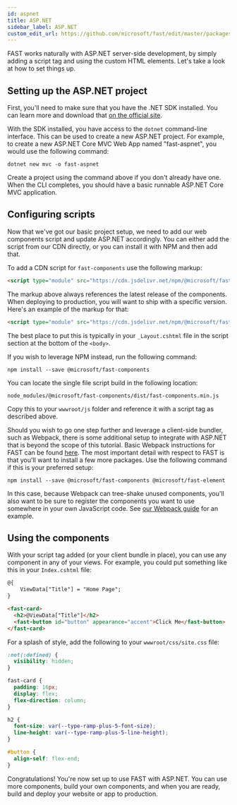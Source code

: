 ```yaml
---
id: aspnet
title: ASP.NET
sidebar_label: ASP.NET
custom_edit_url: https://github.com/microsoft/fast/edit/master/packages/web-components/fast-foundation/docs/integrations/aspnet.md
---
```


FAST works naturally with ASP.NET server-side development, by simply adding a script tag and using the custom HTML elements. Let's take a look at how to set things up.

## Setting up the ASP.NET project

First, you'll need to make sure that you have the .NET SDK installed. You can learn more and download that [on the official site](https://dotnet.microsoft.com/download).

With the SDK installed, you have access to the `dotnet` command-line interface. This can be used to create a new ASP.NET project. For example, to create a new ASP.NET Core MVC Web App named "fast-aspnet", you would use the following command:

```shell
dotnet new mvc -o fast-aspnet
```

Create a project using the command above if you don't already have one. When the CLI completes, you should have a basic runnable ASP.NET Core MVC application.

## Configuring scripts

Now that we've got our basic project setup, we need to add our web components script and update ASP.NET accordingly. You can either add the script from our CDN directly, or you can install it with NPM and then add that.

To add a CDN script for `fast-components` use the following markup:

```html
<script type="module" src="https://cdn.jsdelivr.net/npm/@microsoft/fast-components/dist/fast-components.min.js"></script>
```

The markup above always references the latest release of the components. When deploying to production, you will want to ship with a specific version. Here's an example of the markup for that:

```html
<script type="module" src="https://cdn.jsdelivr.net/npm/@microsoft/fast-components@2.16.0/dist/fast-components.min.js"></script>
```

The best place to put this is typically in your `_Layout.cshtml` file in the script section at the bottom of the `<body>`.

If you wish to leverage NPM instead, run the following command:

```shell
npm install --save @microsoft/fast-components
```

You can locate the single file script build in the following location:

```shell
node_modules/@microsoft/fast-components/dist/fast-components.min.js
```

Copy this to your `wwwroot/js` folder and reference it with a script tag as described above.

Should you wish to go one step further and leverage a client-side bundler, such as Webpack, there is some additional setup to integrate with ASP.NET that is beyond the scope of this tutorial. Basic Webpack instructions for FAST can be found [here](./webpack). The most important detail with respect to FAST is that you'll want to install a few more packages. Use the following command if this is your preferred setup:

```shell
npm install --save @microsoft/fast-components @microsoft/fast-element
```

In this case, because Webpack can tree-shake unused components, you'll also want to be sure to register the components you want to use somewhere in your own JavaScript code. See [our Webpack guide](./webpack) for an example.

## Using the components

With your script tag added (or your client bundle in place), you can use any component in any of your views. For example, you could put something like this in your `Index.cshtml` file:

```html
@{
    ViewData["Title"] = "Home Page";
}

<fast-card>
  <h2>@ViewData["Title"]</h2>
  <fast-button id="button" appearance="accent">Click Me</fast-button>
</fast-card>
```

For a splash of style, add the following to your `wwwroot/css/site.css` file:

```css
:not(:defined) {
  visibility: hidden;
}

fast-card {
  padding: 16px;
  display: flex;
  flex-direction: column;
}

h2 {
  font-size: var(--type-ramp-plus-5-font-size);
  line-height: var(--type-ramp-plus-5-line-height);
}

#button {
  align-self: flex-end;
}
```

Congratulations! You're now set up to use FAST with ASP.NET. You can use more components, build your own components, and when you are ready, build and deploy your website or app to production.

